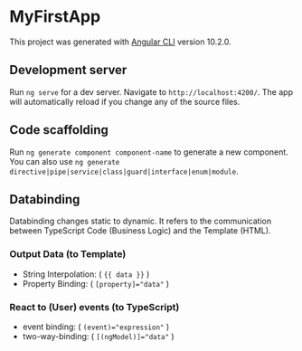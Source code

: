 # MyFirstApp

This project was generated with [Angular CLI](https://github.com/angular/angular-cli) version 10.2.0.

## Development server

Run `ng serve` for a dev server. Navigate to `http://localhost:4200/`. The app will automatically reload if you change any of the source files.

## Code scaffolding

Run `ng generate component component-name` to generate a new component. You can also use `ng generate directive|pipe|service|class|guard|interface|enum|module`.

## Databinding
Databinding changes static to dynamic. It refers to the communication between TypeScript Code (Business Logic) and the Template (HTML).

### Output Data (to Template)
- String Interpolation: ( `{{ data }}` )
- Property Binding: ( `[property]="data"` )

### React to (User) events (to TypeScript)
- event binding: ( `(event)="expression"` )
- two-way-binding: ( `[(ngModel)]="data"` )


